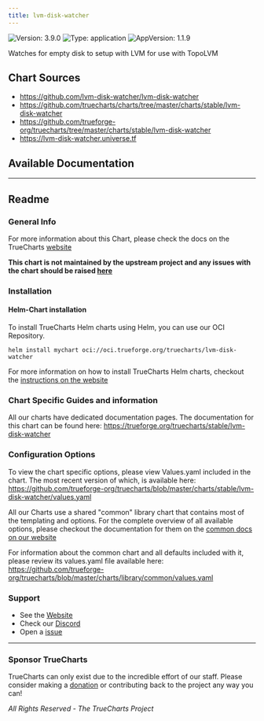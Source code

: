 ```yaml
---
title: lvm-disk-watcher
---
```


![Version: 3.9.0](https://img.shields.io/badge/Version-3.9.0-informational?style=flat-square) ![Type: application](https://img.shields.io/badge/Type-application-informational?style=flat-square) ![AppVersion: 1.1.9](https://img.shields.io/badge/AppVersion-1.1.9-informational?style=flat-square)

Watches for empty disk to setup with LVM for use with TopoLVM

## Chart Sources

- https://github.com/lvm-disk-watcher/lvm-disk-watcher
- https://github.com/truecharts/charts/tree/master/charts/stable/lvm-disk-watcher
- https://github.com/trueforge-org/truecharts/tree/master/charts/stable/lvm-disk-watcher
- https://lvm-disk-watcher.universe.tf

## Available Documentation



---

## Readme


### General Info

For more information about this Chart, please check the docs on the TrueCharts [website](https://trueforge.org/truecharts/stable/lvm-disk-watcher)

**This chart is not maintained by the upstream project and any issues with the chart should be raised [here](https://github.com/trueforge-org/truecharts/issues/new/choose)**

### Installation

#### Helm-Chart installation

To install TrueCharts Helm charts using Helm, you can use our OCI Repository.

`helm install mychart oci://oci.trueforge.org/truecharts/lvm-disk-watcher`

For more information on how to install TrueCharts Helm charts, checkout the [instructions on the website](https://trueforge.org/truecharts/guides/)

### Chart Specific Guides and information

All our charts have dedicated documentation pages.
The documentation for this chart can be found here:
https://trueforge.org/truecharts/stable/lvm-disk-watcher

### Configuration Options

To view the chart specific options, please view Values.yaml included in the chart.
The most recent version of which, is available here: https://github.com/trueforge-org/truecharts/blob/master/charts/stable/lvm-disk-watcher/values.yaml

All our Charts use a shared "common" library chart that contains most of the templating and options.
For the complete overview of all available options, please checkout the documentation for them on the [common docs on our website](https://trueforge.org/truecharts-common/)

For information about the common chart and all defaults included with it, please review its values.yaml file available here: https://github.com/trueforge-org/truecharts/blob/master/charts/library/common/values.yaml

### Support

- See the [Website](https://truecharts.org)
- Check our [Discord](https://discord.gg/tVsPTHWTtr)
- Open a [issue](https://github.com/trueforge-org/truecharts/issues/new/choose)

---

### Sponsor TrueCharts

TrueCharts can only exist due to the incredible effort of our staff.
Please consider making a [donation](https://trueforge.org/general/sponsor/) or contributing back to the project any way you can!

_All Rights Reserved - The TrueCharts Project_

